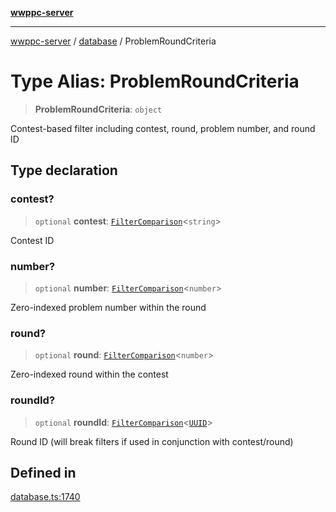 [**wwppc-server**](../../README.md)

***

[wwppc-server](../../modules.md) / [database](../README.md) / ProblemRoundCriteria

# Type Alias: ProblemRoundCriteria

> **ProblemRoundCriteria**: `object`

Contest-based filter including contest, round, problem number, and round ID

## Type declaration

### contest?

> `optional` **contest**: [`FilterComparison`](../../util/type-aliases/FilterComparison.md)\<`string`\>

Contest ID

### number?

> `optional` **number**: [`FilterComparison`](../../util/type-aliases/FilterComparison.md)\<`number`\>

Zero-indexed problem number within the round

### round?

> `optional` **round**: [`FilterComparison`](../../util/type-aliases/FilterComparison.md)\<`number`\>

Zero-indexed round within the contest

### roundId?

> `optional` **roundId**: [`FilterComparison`](../../util/type-aliases/FilterComparison.md)\<[`UUID`](../../util/type-aliases/UUID.md)\>

Round ID (will break filters if used in conjunction with contest/round)

## Defined in

[database.ts:1740](https://github.com/WWPPC/WWPPC-server/blob/c08bb5874acf9739d5547370b47d1a65e80f6db4/src/database.ts#L1740)
